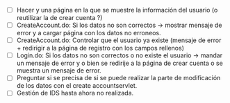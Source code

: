 
- [ ] Hacer y una página en la que se muestre la información del usuario (o reutilizar la de crear cuenta ?)
- [ ] CreateAccount.do: Si los datos no son correctos -> mostrar mensaje de error y a cargar página con los datos no erroneos.
- [ ] CreateAccount.do: Controlar que el usuario ya existe (mensaje de error + redirigir a la página de registro con los campos rellenos)	
- [ ] Login.do: Si los datos no son correctos o no existe el usuario -> mandar un mensaje de error y o bien se redirije a la página de crear cuenta o se muestra un mensaje de error.
- [ ] Preguntar si se precisa de si se puede realizar la parte de modificación de los datos con el create accountservlet.
- [ ] Gestión de IDS hasta ahora no realizada.
